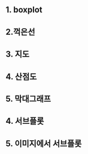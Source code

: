 

## 1. boxplot

## 2.꺽은선
## 3. 지도
## 4. 산점도
## 5. 막대그래프
## 4. 서브플롯
## 5. 이미지에서 서브플롯 
<!--stackedit_data:
eyJoaXN0b3J5IjpbMTE4NzMwOTEyOF19
-->